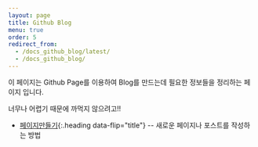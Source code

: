 ```yaml
---
layout: page
title: Github Blog
menu: true
order: 5
redirect_from:
  - /docs_github_blog/latest/
  - /docs_github_blog/
---
```


이 페이지는 Github Page를 이용하여 Blog를 만드는데 필요한 정보들을 정리하는 페이지 입니다.

너무나 어렵기 때문에 까먹지 않으려고!!

* [페이지만들기]{:.heading data-flip="title"} -- 새로운 페이지나 포스트를 작성하는 방법 


[페이지만들기]: create_page


